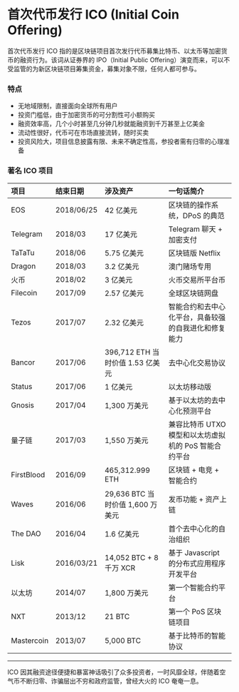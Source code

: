 # 首次代币发行 ICO (Initial Coin Offering)

首次代币发行 ICO 指的是区块链项目首次发行代币募集比特币、以太币等加密货币的融资行为。该词从证券界的 IPO（Initial Public Offering）演变而来，可以不受监管的为新区块链项目筹集资金，募集对象不限，任何人都可参与。

### 特点

- 无地域限制，直接面向全球所有用户
- 投资门槛低，由于加密货币的可分割性可小额购买
- 融资效率高，几个小时甚至几分钟几秒就能融资到千万甚至上亿美金
- 流动性很好，代币可在市场直接流转，随时买卖
- 投资风险大，项目信息披露有限、未来不确定性高，参投者需有归零的心理准备

### 著名 ICO 项目

| 项目 | 结束日期 | 涉及资产 | 一句话简介 |
| :----- | :---- | :---- | :---- |
| EOS | 2018/06/25 | 42 亿美元 | 区块链的操作系统，DPoS 的典范 | 
| Telegram | 2018/03 | 17 亿美元 | Telegram 聊天 + 加密支付 | 
| TaTaTu | 2018/06 | 5.75 亿美元 | 区块链版 Netflix | 
| Dragon | 2018/03 | 3.2 亿美元 | 澳门赌场专用 | 
| 火币 | 2018/02 | 3 亿美元 | 火币交易所平台币 | 
| Filecoin | 2017/09 | 2.57 亿美元 | 全球区块链网盘 | 
| Tezos | 2017/07 | 2.32 亿美元 | 智能合约和去中心化平台，具备较强的自我进化和修复能力 | 
| Bancor | 2017/06| 396,712 ETH 当时价值 1.53 亿美元  | 去中心化交易协议 | 
| Status | 2017/06| 1 亿美元  | 以太坊移动版 | 
| Gnosis | 2017/04| 1,300 万美元  | 基于以太坊的去中心化预测平台 | 
| 量子链 | 2017/03 | 1,550 万美元  | 兼容比特币 UTXO 模型和以太坊虚拟机的 PoS 智能合约平台 | 
| FirstBlood | 2016/09 | 465,312.999 ETH  | 区块链 + 电竞 + 智能合约 | 
| Waves | 2016/06 | 29,636 BTC 当时价值 1,600 万美元  | 发币功能 + 资产上链 | 
| The DAO | 2016/04 | 1.6 亿美元  | 首个去中心化的自治组织 |
| Lisk | 2016/03/21 | 14,052 BTC + 8 千万 XCR | 基于 Javascript 的分布式应用程序开发平台 |  
| 以太坊 | 2014/07 | 1,800 万美元  | 第一个智能合约平台 | 
| NXT | 2013/12 | 21 BTC | 第一个 PoS 区块链项目 | 
| Mastercoin | 2013/07 | 5,000 BTC | 基于比特币的智能协议 | 

---
ICO 因其融资途径便捷和暴富神话吸引了众多投资者，一时风靡全球，伴随着空气币不断归零、诈骗层出不穷和政府监管，曾经大火的 ICO 奄奄一息。
